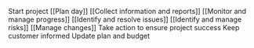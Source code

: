Start project
[[Plan day]]
[[Collect information and reports]]
[[Monitor and manage progress]]
[[Identify and resolve issues]]
[[Identify and manage risks]]
[[Manage changes]]
Take action to ensure project success
Keep customer informed
Update plan and budget
